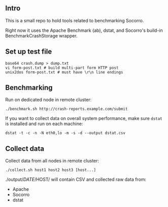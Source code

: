 Intro
-----
This is a small repo to hold tools related to benchmarking Socorro.

Right now it uses the Apache Benchmark (ab), dstat, and
Socorro's build-in BenchmarkCrashStorage wrapper.

Set up test file
----------------

```
base64 crash.dump > dump.txt
vi form-post.txt # build multi-part form HTTP post
unix2dos form-post.txt # must have \r\n line endings
```

Benchmarking
------------
Run on dedicated node in remote cluster:

```
./benchmark.sh http://crash-reports.example.com/submit
```

If you want to collect data on overall system performance,
make sure ```dstat``` is installed and run on each machine:

```
dstat -t -c -n -N eth0,lo -m -s -d --output dstat.csv
```

Collect data
------------
Collect data from all nodes in remote cluster:

```
./collect.sh host1 host2 host3 [host...]
```

./output/$DATE/$HOST/ will contain CSV and collected raw data from:

* Apache
* Socorro
* dstat

